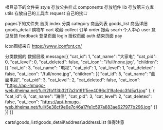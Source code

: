 根目录下的文件夹
style 存放公共样式
components 存放组件
lib 存放第三方库
utils 存放自己的工具库
request 自己的接口

pages下的文件夹
首页  index
分类  category
商品列表  goods_list
商品详细  goods_detail
购物车  cart
收藏  collect
订单  order
搜索  searh
个人中心  user
意见反馈  feedback
登录页面  login
授权页面  auth
结束页面  pay

icon图标来自 https://www.iconfont.cn/

分类数据的 数据层级
message:[{
  "cat_id": 1,
  "cat_name": "大家电",
  "cat_pid": 0,
  "cat_level": 0,
  "cat_deleted": false,
  "cat_icon": "/full/none.jpg",
  "children": [{
    "cat_id": 3,
    "cat_name": "电视",
    "cat_pid": 1,
    "cat_level": 1,
    "cat_deleted": false,
    "cat_icon": "/full/none.jpg",
    "children": [{
      "cat_id": 5,
      "cat_name": "曲面电视",
      "cat_pid": 3,
      "cat_level": 2,
      "cat_deleted": false,
      "cat_icon": "https://api-hmugo-web.itheima.net/full/2fb113b32f7a2b161f5ee4096c319afedc3fd5a1.jpg"
    },
    {
      "cat_id": 6,
      "cat_name": "海信",
      "cat_pid": 3,
      "cat_level": 2,
      "cat_deleted": false,
      "cat_icon": "https://api-hmugo-web.itheima.net/full/5e38cf9e6e7c46a17fe1c597a883ae627977b296.jpg"
    }]
  }]
}]


carts\goods_list\goods_detail\address\addressList 值得注意